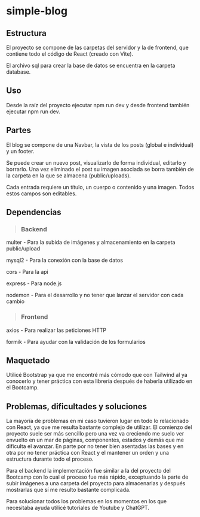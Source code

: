 ﻿# simple-blog

## Estructura

El proyecto se compone de las carpetas del servidor y la de frontend, que contiene todo el código de React (creado con Vite).

El archivo sql para crear la base de datos se encuentra en la carpeta database.

## Uso

Desde la raíz del proyecto ejecutar npm run dev y desde frontend también ejecutar npm run dev.

## Partes

El blog se compone de una Navbar, la vista de los posts (global e individual) y un footer.

Se puede crear un nuevo post, visualizarlo de forma individual, editarlo y borrarlo. Una vez eliminado el post su imagen asociada se borra también de la carpeta en la que se almacena (public/uploads).

Cada entrada requiere un título, un cuerpo o contenido y una imagen. Todos estos campos son editables.

## Dependencias

> ### Backend

multer - Para la subida de imágenes y almacenamiento en la carpeta public/upload


mysql2 - Para la conexión con la base de datos


cors - Para la api


express - Para node.js


nodemon - Para el desarrollo y no tener que lanzar el servidor con cada cambio

> ### Frontend

axios - Para realizar las peticiones HTTP


formik - Para ayudar con la validación de los formularios

## Maquetado

Utilicé Bootstrap ya que me encontré más cómodo que con Tailwind al ya conocerlo y tener práctica con esta librería después de haberla utilizado en el Bootcamp.

## Problemas, dificultades y soluciones

La mayoría de problemas en mi caso tuvieron lugar en todo lo relacionado con React, ya que me resulta bastante complejo de utilizar. El comienzo del proyecto suele ser más sencillo pero una vez va creciendo me suelo ver envuelto en un mar de páginas, componentes, estados y demás que me dificulta el avanzar. En parte por no tener bien asentadas las bases y en otra por no tener práctica con React y el mantener un orden y una estructura durante todo el proceso.

Para el backend la implementación fue similar a la del proyecto del Bootcamp con lo cual el proceso fue más rápido, exceptuando la parte de subir imágenes a una carpeta del proyecto para almacenarlas y después mostrarlas que sí me resulto bastante complicada.

Para solucionar todos los problemas en los momentos en los que necesitaba ayuda utilicé tutoriales de Youtube y ChatGPT.
